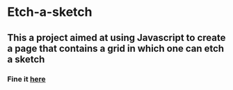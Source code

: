 # Etch-a-sketch
## This a project aimed at using Javascript to create a page that contains a grid in which one can etch a sketch
### Fine it [here](https://tripple-a.github.io/Etch-a-sketch/)
